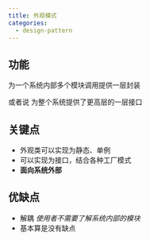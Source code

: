 ```yaml
---
title: 外观模式
categories:
  - design-pattern
---
```


## 功能

为一个系统内部多个模块调用提供一层封装

或者说 为整个系统提供了更高层的一层接口

## 关键点

- 外观类可以实现为静态、单例
- 可以实现为接口，结合各种工厂模式
- **面向系统外部**

## 优缺点

- 解耦 *使用者不需要了解系统内部的模块*
- 基本算是没有缺点
